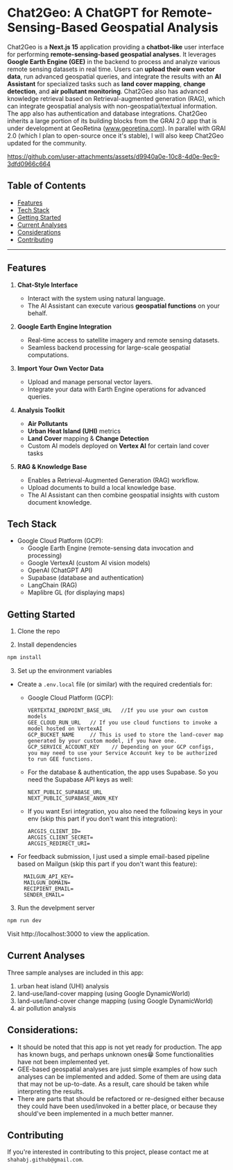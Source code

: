 # Chat2Geo: A ChatGPT for Remote-Sensing-Based Geospatial Analysis

Chat2Geo is a **Next.js 15** application providing a **chatbot-like** user interface for performing **remote-sensing-based geospatial analyses**. It leverages **Google Earth Engine (GEE)** in the backend to process and analyze various remote sensing datasets in real time. Users can **upload their own vector data**, run advanced geospatial queries, and integrate the results with an **AI Assistant** for specialized tasks such as **land cover mapping**, **change detection**, and **air pollutant monitoring**. Chat2Geo also has advanced knowledge retrieval based on Retrieval-augmented generation (RAG), which can integrate geospatial analysis with non-geospatial/textual information. The app also has authentication and database integrations. Chat2Geo inherits a large portion of its building blocks from the GRAI 2.0 app that is under development at GeoRetina (www.georetina.com). In parallel with GRAI 2.0 (which I plan to open-source once it's stable), I will also keep Chat2Geo updated for the community.


https://github.com/user-attachments/assets/d9940a0e-10c8-4d0e-9ec9-3dfd0966c664


## Table of Contents

- [Features](#features)
- [Tech Stack](#tech-stack)
- [Getting Started](#getting-started)
- [Current Analyses](#current-analyses)
- [Considerations](#considerations)
- [Contributing](#contributing)

---

## Features

1. **Chat-Style Interface**

   - Interact with the system using natural language.
   - The AI Assistant can execute various **geospatial functions** on your behalf.

2. **Google Earth Engine Integration**

   - Real-time access to satellite imagery and remote sensing datasets.
   - Seamless backend processing for large-scale geospatial computations.

3. **Import Your Own Vector Data**

   - Upload and manage personal vector layers.
   - Integrate your data with Earth Engine operations for advanced queries.

4. **Analysis Toolkit**

   - **Air Pollutants**
   - **Urban Heat Island (UHI)** metrics
   - **Land Cover** mapping & **Change Detection**
   - Custom AI models deployed on **Vertex AI** for certain land cover tasks

5. **RAG & Knowledge Base**
   - Enables a Retrieval-Augmented Generation (RAG) workflow.
   - Upload documents to build a local knowledge base.
   - The AI Assistant can then combine geospatial insights with custom document knowledge.


## Tech Stack
- Google Cloud Platform (GCP):
    - Google Earth Engine (remote-sensing data invocation and processing)
    - Google VertexAI (custom AI vision models)
    - OpenAI (ChatGPT API)
    - Supabase (database and authentication)
    - LangChain (RAG)
    - Maplibre GL (for displaying maps)

## Getting Started

1. Clone the repo

2. Install dependencies

```bash
npm install
```

3. Set up the environment variables

- Create a `.env.local` file (or similar) with the required credentials for:

  - Google Cloud Platform (GCP):
    ```
    VERTEXTAI_ENDPOINT_BASE_URL   //If you use your own custom models
    GEE_CLOUD_RUN_URL   // If you use cloud functions to invoke a model hosted on VertexAI
    GCP_BUCKET_NAME     // This is used to store the land-cover map generated by your custom model, if you have one.
    GCP_SERVICE_ACCOUNT_KEY    // Depending on your GCP configs, you may need to use your Service Account key to be authorized to run GEE functions.
    ```
  - For the database & authentication, the app uses Supabase. So you need the Supabase API keys as well:

        NEXT_PUBLIC_SUPABASE_URL
        NEXT_PUBLIC_SUPABASE_ANON_KEY

  - If you want Esri integration, you also need the following keys in your env (skip this part if you don't want this integration):

        ARCGIS_CLIENT_ID=
        ARCGIS_CLIENT_SECRET=
        ARCGIS_REDIRECT_URI=

- For feedback submission, I just used a simple email-based pipeline based on Mailgun (skip this part if you don't want this feature):

        MAILGUN_API_KEY=
        MAILGUN_DOMAIN=
        RECIPIENT_EMAIL=
        SENDER_EMAIL=

3. Run the develpment server

```bash
npm run dev
```

Visit http://localhost:3000 to view the application.



## Current Analyses

Three sample analyses are included in this app: 
   1. urban heat island (UHI) analysis
   2. land-use/land-cover mapping (using Google DynamicWorld)
   3. land-use/land-cover change mapping (using Google DynamicWorld)
   4. air pollution analysis


## Considerations:

- It should be noted that this app is not yet ready for production. The app has known bugs, and perhaps unknown ones😁 Some functionalities have not been implemented yet.
- GEE-based geospatial analyses are just simple examples of how such analyses can be implemented and added. Some of them are using data that may not be up-to-date. As a result, care should be taken while interpreting the results.
- There are parts that should be refactored or re-designed either because they could have been used/invoked in a better place, or because they should've been implemented in a much better manner.


## Contributing

If you're interested in contributing to this project, please contact me at `shahabj.github@gmail.com`.
